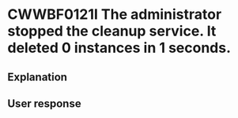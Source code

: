 # CWWBF0121I The administrator stopped the cleanup service. It deleted 0 instances in 1 seconds.

## Explanation

## User response